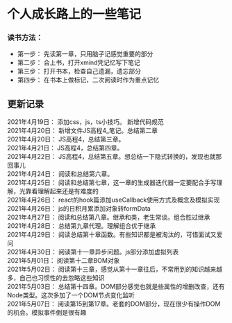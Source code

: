 # 个人成长路上的一些笔记

### 读书方法：
  - 第一步： 先读第一章，只用脑子记感觉重要的部分
  - 第二步： 合上书，打开xmind凭记忆写下笔记
  - 第三步： 打开书本，检查自己遗漏，遗忘部分
  - 第四步： 在书本上做标记，二次阅读时作为重点记忆


## 更新记录
  2021年4月19日： 添加css，js，ts小技巧。 新增代码规范 <br>
  2021年4月20日： 新增文件JS高程4_笔记。总结第二章 <br>
  2021年4月20日： JS高程4，总结第三章。<br>
  2021年4月21日： JS高程4，总结第四章。<br>
  2021年4月22日： JS高程4，总结第五章。想总结一下隐式转换的，发现也就那回事儿<br>
  2021年4月24日： 阅读和总结第六章。<br>
  2021年4月25日： 阅读和总结第七章，这一章的生成器迭代器一定要配合手写理解，光靠看理解起来还是有难度的<br>
  2021年4月26日： react的hook篇添加useCallback使用方式及概念及模拟实现<br> 
  2021年4月26日： js的日积月累添加对象转formData<br> 
  2021年4月27日： 阅读和总结第八章。继承和类，老生常谈。组合胜过继承<br>
  2021年4月28日： 总结第九章代理。理解组合优于继承<br>
  2021年4月29日： 阅读总结第十章函数。有些知识都是被淘汰的，可惜面试又爱问<br>
  2021年4月30日： 阅读第十一章异步问题。js部分添加虚拟列表<br>
  2021年5月01日： 阅读第十二章BOM对象<br>
  2021年5月02日： 阅读第十三章，感觉从第十一章往后，不常用到的知识越来越多，自己也习惯性的去忽略这些知识<br>
  2021年5月03日： 总结第十四章。DOM部分感觉也就是些属性的增删改查，还有Node类型。这次多加了一个DOM节点变化监听<br>
  2021年5月07日： 阅读第15到第17章。老套的DOM部分，现在很少有操作DOM的机会。模拟事件倒是很有趣

	